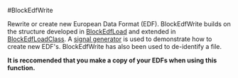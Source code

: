 #BlockEdfWrite

Rewrite or create new European Data Format (EDF). BlockEdfWrite builds on the structure developed in [BlockEdfLoad](https://github.com/DennisDean/BlockEdfLoad) and extended in [BlockEdfLoadClass](https://github.com/DennisDean/BlockEdfLoadClass).  A [signal generator](https://github.com/DennisDean/SignalGeneratorClass) is used to demonstrate how to create new EDF's. BlockEdfWrite has also been used to de-identify a file.

**It is reccomended that you make a copy of your EDFs when using this function.**
